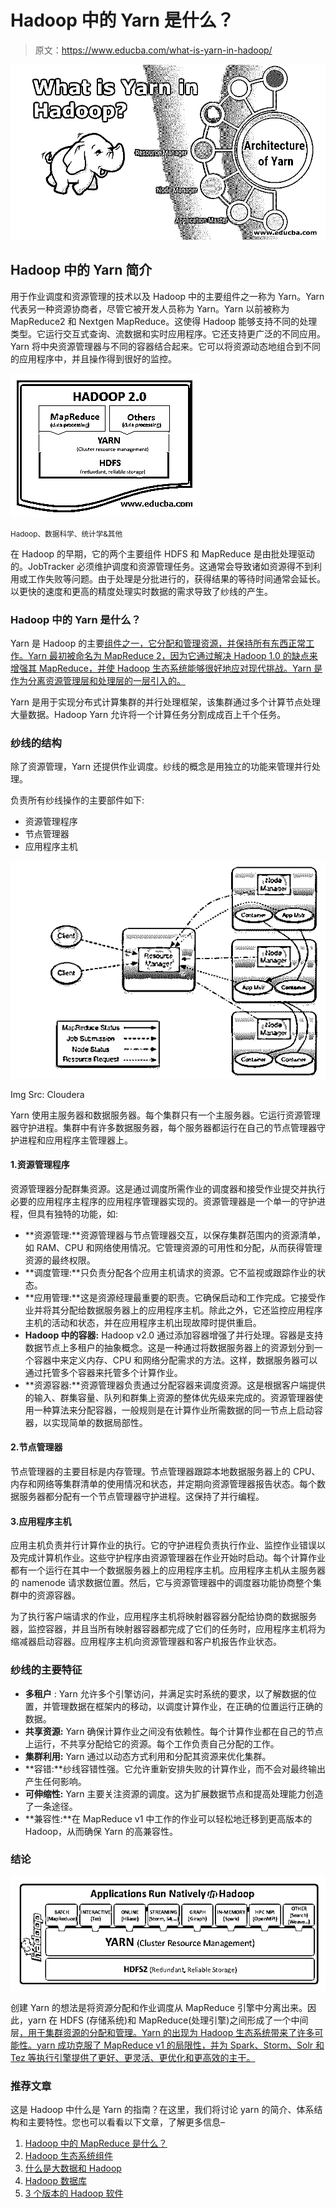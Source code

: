 # Hadoop 中的 Yarn 是什么？

> 原文：<https://www.educba.com/what-is-yarn-in-hadoop/>

![What-is-Yarn-in-Hadoop](img/07a57688faea8383dd72065f5259bd35.png)



## Hadoop 中的 Yarn 简介

用于作业调度和资源管理的技术以及 Hadoop 中的主要组件之一称为 Yarn。Yarn 代表另一种资源协商者，尽管它被开发人员称为 Yarn。Yarn 以前被称为 MapReduce2 和 Nextgen MapReduce。这使得 Hadoop 能够支持不同的处理类型。它运行交互式查询、流数据和实时应用程序。它还支持更广泛的不同应用。Yarn 将中央资源管理器与不同的容器结合起来。它可以将资源动态地组合到不同的应用程序中，并且操作得到很好的监控。

![Hadoop 2.0](img/526d125fce3b8252008110f2034c72f6.png)



<small>Hadoop、数据科学、统计学&其他</small>

在 Hadoop 的早期，它的两个主要组件 HDFS 和 MapReduce 是由批处理驱动的。JobTracker 必须维护调度和资源管理任务。这通常会导致诸如资源得不到利用或工作失败等问题。由于处理是分批进行的，获得结果的等待时间通常会延长。以更快的速度和更高的精度处理实时数据的需求导致了纱线的产生。

### Hadoop 中的 Yarn 是什么？

Yarn 是 Hadoop 的主要[组件之一，它分配和管理资源，并保持所有东西正常工作。Yarn 最初被命名为 MapReduce 2，因为它通过解决 Hadoop 1.0 的缺点来增强其 MapReduce，并使 Hadoop 生态系统能够很好地应对现代挑战。Yarn 是作为分离资源管理层和处理层的一层引入的。](https://www.educba.com/hadoop-components/)

Yarn 是用于实现分布式计算集群的并行处理框架，该集群通过多个计算节点处理大量数据。Hadoop Yarn 允许将一个计算任务分割成成百上千个任务。

### 纱线的结构

除了资源管理，Yarn 还提供作业调度。纱线的概念是用独立的功能来管理并行处理。

负责所有纱线操作的主要部件如下:

*   资源管理程序
*   节点管理器
*   应用程序主机

![YARN operations ](img/b330bfbec1be472ec33cfa4b022adecc.png)



Img Src: Cloudera

Yarn 使用主服务器和数据服务器。每个集群只有一个主服务器。它运行资源管理器守护进程。集群中有许多数据服务器，每个服务器都运行在自己的节点管理器守护进程和应用程序主管理器上。

#### 1.资源管理程序

资源管理器分配群集资源。这是通过调度所需作业的调度器和接受作业提交并执行必要的应用程序主程序的应用程序管理器实现的。资源管理器是一个单一的守护进程，但具有独特的功能，如:

*   **资源管理:**资源管理器与节点管理器交互，以保存集群范围内的资源清单，如 RAM、CPU 和网络使用情况。它管理资源的可用性和分配，从而获得管理资源的最终权限。
*   **调度管理:**只负责分配各个应用主机请求的资源。它不监视或跟踪作业的状态。
*   **应用管理:**这是资源经理最重要的职责。它确保启动和工作完成。它接受作业并将其分配给数据服务器上的应用程序主机。除此之外，它还监控应用程序主机的活动和状态，并在应用程序主机出现故障时提供重启。
*   **Hadoop 中的容器:** Hadoop v2.0 通过添加容器增强了并行处理。容器是支持数据节点上多租户的抽象概念。这是一种通过将数据服务器上的资源划分到一个容器中来定义内存、CPU 和网络分配需求的方法。这样，数据服务器可以通过托管多个容器来托管多个计算作业。
*   **资源容器:**资源管理器负责通过分配容器来调度资源。这是根据客户端提供的输入、群集容量、队列和群集上资源的整体优先级来完成的。资源管理器使用一种算法来分配容器，一般规则是在计算作业所需数据的同一节点上启动容器，以实现简单的数据局部性。

#### 2.节点管理器

节点管理器的主要目标是内存管理。节点管理器跟踪本地数据服务器上的 CPU、内存和网络等集群清单的使用情况和状态，并定期向资源管理器报告状态。每个数据服务器都分配有一个节点管理器守护进程。这保持了并行编程。

#### 3.应用程序主机

应用主机负责并行计算作业的执行。它的守护进程负责执行作业、监控作业错误以及完成计算机作业。这些守护程序由资源管理器在作业开始时启动。每个计算作业都有一个运行在其中一个数据服务器上的应用程序主机。应用程序主机从主服务器的 namenode 请求数据位置。然后，它与资源管理器中的调度器功能协商整个集群中的资源容器。

为了执行客户端请求的作业，应用程序主机将映射器容器分配给协商的数据服务器，监控容器，并且当所有映射器容器都完成了它们的任务时，应用程序主机将为缩减器启动容器。应用程序主机向资源管理器和客户机报告作业状态。

### 纱线的主要特征

*   **多租户** : Yarn 允许多个引擎访问，并满足实时系统的要求，以了解数据的位置，并管理数据在框架内的移动，以调度计算作业，在正确的位置运行正确的数据。
*   **共享资源:** Yarn 确保计算作业之间没有依赖性。每个计算作业都在自己的节点上运行，不共享分配给它的资源。每个工作负责自己分配的工作。
*   **集群利用:** Yarn 通过以动态方式利用和分配其资源来优化集群。
*   **容错:**纱线容错性强。它允许重新安排失败的计算作业，而不会对最终输出产生任何影响。
*   **可伸缩性:** Yarn 主要关注资源的调度。这为扩展数据节点和提高处理能力创造了一条途径。
*   **兼容性:**在 MapReduce v1 中工作的作业可以轻松地迁移到更高版本的 Hadoop，从而确保 Yarn 的高兼容性。

### 结论

![Conclusion](img/d283fdc4043fc9ec923cf2d3ebbf434c.png)



创建 Yarn 的想法是将资源分配和作业调度从 MapReduce 引擎中分离出来。因此，yarn 在 HDFS (存储系统)和 MapReduce(处理引擎)之间形成了一个中间层[，用于集群资源的分配和管理。Yarn 的出现为 Hadoop 生态系统带来了许多可能性。yarn 成功克服了 MapReduce v1 的局限性，并为 Spark、Storm、Solr 和 Tez 等执行引擎提供了更好、更灵活、更优化和更高效的主干。](https://www.educba.com/what-is-hdfs/)

### 推荐文章

这是 Hadoop 中什么是 Yarn 的指南？在这里，我们将讨论 yarn 的简介、体系结构和主要特性。您也可以看看以下文章，了解更多信息–

1.  [Hadoop 中的 MapReduce 是什么？](https://www.educba.com/what-is-mapreduce-in-hadoop/)
2.  [Hadoop 生态系统组件](https://www.educba.com/hadoop-ecosystem-components/)
3.  [什么是大数据和 Hadoop](https://www.educba.com/what-is-big-data-and-hadoop/)
4.  [Hadoop 数据库](https://www.educba.com/hadoop-database/)
5.  [3 个版本的 Hadoop 软件](https://www.educba.com/hadoop-versions/)





